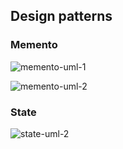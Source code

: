 ## Design patterns

### Memento
![memento-uml-1]("./src/memento/uml.png")

![memento-uml-2]("./src/memento/uml-2.png")

### State
<!-- ![state-uml-1]("./src/state/uml.jpg") -->

![state-uml-2]("uml-2.jpg")

